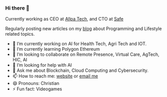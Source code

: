 ### Hi there 👋

Currently working as CEO at [Allpa Tech](https://allpatech.com/), and CTO at [Safe](https://www.safemoneyapp.ca/)

Regularly posting new articles on my [blog](https://www.lukaswarce.com/category/blog/) about Programming and Lifestyle related topics.

- 🔭 I’m currently working on AI for Health Tech, Agri Tech and IOT.
- 🌱 I’m currently learning Polygon Ethereum
- 👯 I’m looking to collaborate on Remote Presence, Virtual Care, AgTech, HIC, AI
- 🤔 I’m looking for help with AI
- 💬 Ask me about Blockchain, Cloud Computing and Cybersecurity.
- 📫 How to reach me: [website](https://lukaswarce.com/) or  [email me](mailto:me@lukaswarce.com?subject=Hi%20from%20Github)
- 😄 Pronouns: Christian
- ⚡ Fun fact: Videogames
